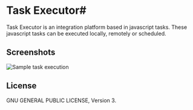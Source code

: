 # Task Executor#

Task Executor is an integration platform based in javascript tasks. These javascript tasks can be executed locally, remotely or scheduled.

## Screenshots ##

![Sample task execution](https://raw.github.com/adrianromero/taskexecutor/master/screenshot-1.png)

## License ##

GNU GENERAL PUBLIC LICENSE, Version 3.
